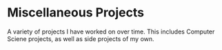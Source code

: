 # Miscellaneous Projects
A variety of projects I have worked on over time. This includes Computer Sciene projects, as well as side projects of my own.
